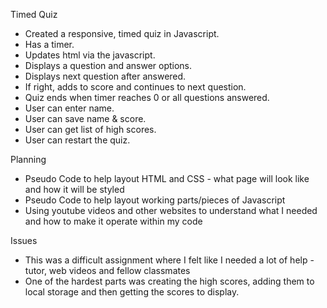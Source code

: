 Timed Quiz
- Created a responsive, timed quiz in Javascript. 
- Has a timer.
- Updates html via the javascript.
- Displays a question and answer options.
- Displays next question after answered.
- If right, adds to score and continues to next question.
- Quiz ends when timer reaches 0 or all questions answered.
- User can enter name.
- User can save name & score.
- User can get list of high scores.
- User can restart the quiz.

Planning
- Pseudo Code to help layout HTML and CSS - what page will look like and how it will be styled
- Pseudo Code to help layout working parts/pieces of Javascript
- Using youtube videos and other websites to understand what I needed and how to make it operate within my code

Issues
- This was a difficult assignment where I felt like I needed a lot of help - tutor, web videos and fellow classmates
- One of the hardest parts was creating the high scores, adding them to local storage and then getting the scores to display. 